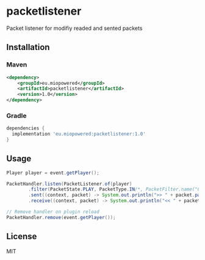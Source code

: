 # packetlistener

Packet listener for modifiy readed and sented packets

## Installation

### Maven

```xml
<dependency>
    <groupId>eu.miopowered</groupId>
    <artifactId>packetlistener</artifactId>
    <version>1.0</version>
</dependency>
```

### Gradle

```gradle
dependencies {
  implementation 'eu.miopowered:packetlistener:1.0'
}
```

## Usage

```java
Player player = event.getPlayer();

PacketHandler.listen(PacketListener.of(player)
        .filter(PacketState.PLAY, PacketType.IN/*, PacketFilter.name("OutBlockChange") */)
        .sent((context, packet) -> System.out.println(">> " + packet.packetName()))
        .receive((context, packet) -> System.out.println("<< " + packet.packetName())));

// Remove handler on plugin reload
PacketHandler.remove(event.getPlayer());
```

## License

MIT